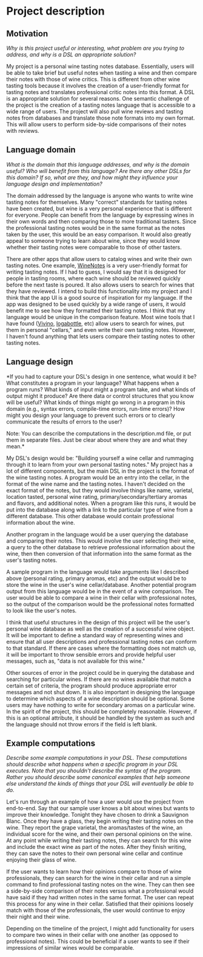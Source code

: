 # Project description

## Motivation
*Why is this project useful or interesting, what problem are you trying to address, and why is a DSL an appropriate solution?*

My project is a personal wine tasting notes database. Essentially, users will be able to take brief but useful notes when tasting a wine and then compare their notes with those of wine critics. This is different from other wine tasting tools because it involves the creation of a user-friendly format for tasting notes and translates professional critic notes into this format. A DSL is an appropriate solution for several reasons. One semantic challenge of the project is the creation of a tasting notes language that is accessible to a wide range of users. The project will also pull wine reviews and tasting notes from databases and translate those note formats into my own format. This will allow users to perform side-by-side comparisons of their notes with reviews.


## Language domain
*What is the domain that this language addresses, and why is the domain useful? Who will benefit from this language? Are there any other DSLs for this domain? If so, what are they, and how might they influence your language design and implementation?*

The domain addressed by the language is anyone who wants to write wine tasting notes for themselves. Many "correct" standards for tasting notes have been created, but wine is a very personal experience that is different for everyone. People can benefit from the language by expressing wines in their own words and then comparing those to more traditional tasters. Since the professional tasting notes would be in the same format as the notes taken by the user, this would be an easy comparison. It would also greatly appeal to someone trying to learn about wine, since they would know whether their tasting notes were comparable to those of other tasters.

There are other apps that allow users to catalog wines and write their own tasting notes. One example, [WineNotes](http://winenotesapp.com/) is a very user-friendly format for writing tasting notes. If I had to guess, I would say that it is designed for people in tasting rooms, where each wine should be reviewed quickly before the next taste is poured. It also allows users to search for wines that they have reviewed. I intend to build this functionality into my project and I think that the app UI is a good source of inspiration for my language. If the app was designed to be used quickly by a wide range of users, it would benefit me to see how they formatted their tasting notes. I think that my language would be unique in the comparison feature. Most wine tools that I have found ([Vivino](https://www.vivino.com/), [logabottle](http://logabottle.com/home/index.php), etc) allow users to search for wines, put them in personal "cellars," and even write their own tasting notes. However, I haven't found anything that lets users compare their tasting notes to other tasting notes.


## Language design
*If you had to capture your DSL's design in one sentence, what would it be? What constitutes a program in your language? What happens when a program runs? What kinds of input might a program take, and what kinds of output might it produce? Are there data or control structures that you know will be useful? What kinds of things might go wrong in a program in this domain (e.g., syntax errors, compile-time errors, run-time errors)? How might you design your language to prevent such errors or to clearly communicate the results of errors to the user?

Note: You can describe the computations in the description.md file, or put them in separate files. Just be clear about where they are and what they mean.*

My DSL's design would be: "Building yourself a wine cellar and rummaging through it to learn from your own personal tasting notes." My project has a lot of different components, but the main DSL in the project is the format of the wine tasting notes. A program would be an entry into the cellar, in the format of the wine name and the tasting notes. I haven't decided on the exact format of the notes, but they would involve things like name, varietal, location tasted, personal wine rating, primary/secondary/tertiary aromas and flavors, and additional notes. When a program like this runs, it would be put into the database along with a link to the particular type of wine from a different database. This other database would contain professional information about the wine.

Another program in the language would be a user querying the database and comparing their notes. This would involve the user selecting their wine, a query to the other database to retrieve professional information about the wine, then then conversion of that information into the same format as the user's tasting notes. 

A sample program in the language would take arguments like I described above (personal rating, primary aromas, etc) and the output would be to store the wine in the user's wine cellar/database. Another potential program output from this language would be in the event of a wine comparison. The user would be able to compare a wine in their cellar with professional notes, so the output of the comparison would be the professional notes formatted to look like the user's notes. 

I think that useful structures in the design of this project will be the user's personal wine database as well as the creation of a successful wine object. It will be important to define a standard way of representing wines and ensure that all user descriptions and professional tasting notes can conform to that standard. If there are cases where the formatting does not match up, it will be important to throw sensible errors and provide helpful user messages, such as, "data is not available for this wine." 

Other sources of error in the project could be in querying the database and searching for particular wines. If there are no wines available that match a certain set of criteria, the program should produce appropriate error messages and not shut down. It is also important in designing the language to determine which aspects of a wine description should be optional. Some users may have nothing to write for secondary aromas on a particular wine. In the spirit of the project, this should be completely reasonable. However, if this is an optional attribute, it should be handled by the system as such and the language should not throw errors if the field is left blank.


## Example computations
*Describe some example computations in your DSL. These computations should describe what happens when a specific program in your DSL executes. Note that you shouldn't describe the syntax of the program. Rather you should describe some canonical examples that help someone else understand the kinds of things that your DSL will eventually be able to do.*

Let's run through an example of how a user would use the project from end-to-end. Say that our sample user knows a bit about wines but wants to improve their knowledge. Tonight they have chosen to drink a Sauvignon Blanc. Once they have a glass, they begin writing their tasting notes on the wine. They report the grape varietal, the aromas/tastes of the wine, an individual score for the wine, and their own personal opinions on the wine. At any point while writing their tasting notes, they can search for this wine and include the exact wine as part of the notes. After they finish writing, they can save the notes to their own personal wine cellar and continue enjoying their glass of wine. 

If the user wants to learn how their opinions compare to those of wine professionals, they can search for the wine in their cellar and run a simple command to find professional tasting notes on the wine. They can then see a side-by-side comparison of their notes versus what a professional would have said if they had written notes in the same format. The user can repeat this process for any wine in their cellar. Satisfied that their opinions loosely match with those of the professionals, the user would continue to enjoy their night and their wine.

Depending on the timeline of the project, I might add functionality for users to compare two wines in their cellar with one another (as opposed to professional notes). This could be beneficial if a user wants to see if their impressions of similar wines would be comparable.


